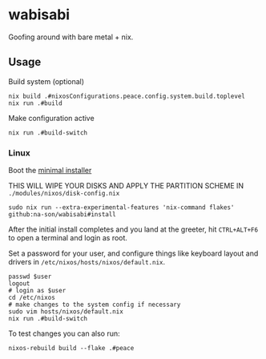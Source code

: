 # wabisabi

Goofing around with bare metal + nix.

## Usage


Build system (optional)

```shell
nix build .#nixosConfigurations.peace.config.system.build.toplevel
nix run .#build
```

Make configuration active

```shell
nix run .#build-switch
```

### Linux

Boot the [minimal installer](https://nixos.org/download)

THIS WILL WIPE YOUR DISKS AND APPLY THE PARTITION SCHEME IN
`./modules/nixos/disk-config.nix`

```shell
sudo nix run --extra-experimental-features 'nix-command flakes' github:na-son/wabisabi#install
```

After the initial install completes and you land at the greeter, hit `CTRL+ALT+F6` to open a terminal and login as root.

Set a password for your user, and configure things like keyboard layout and drivers in `/etc/nixos/hosts/nixos/default.nix`.

```shell
passwd $user
logout
# login as $user
cd /etc/nixos
# make changes to the system config if necessary
sudo vim hosts/nixos/default.nix
nix run .#build-switch
```

To test changes you can also run:

```shell
nixos-rebuild build --flake .#peace
```
